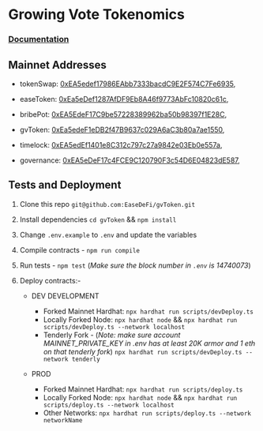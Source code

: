 # Growing Vote Tokenomics

### [Documentation](https://docs.google.com/document/d/1U4gdkx_Qen8iApCc0C5zSi3PrDfbn_yoBM9RWaeaqTw/edit)


## Mainnet Addresses
  * tokenSwap: [0xEA5edef17986EAbb7333bacdC9E2F574C7Fe6935](https://etherscan.io/address/0xEA5edef17986EAbb7333bacdC9E2F574C7Fe6935),
  * easeToken: [0xEa5eDef1287AfDF9Eb8A46f9773AbFc10820c61c](https://etherscan.io/address/0xEa5eDef1287AfDF9Eb8A46f9773AbFc10820c61c),

  * bribePot: [0xEA5EdeF17C9be57228389962ba50b98397f1E28C](https://etherscan.io/address/0xEA5EdeF17C9be57228389962ba50b98397f1E28C),
  * gvToken: [0xEa5edeF1eDB2f47B9637c029A6aC3b80a7ae1550](https://etherscan.io/address/0xEa5edeF1eDB2f47B9637c029A6aC3b80a7ae1550),
  * timelock: [0xEA5edEf1401e8C312c797c27a9842e03Eb0e557a](https://etherscan.io/address/0xEA5edEf1401e8C312c797c27a9842e03Eb0e557a),
  * governance: [0xEA5eDeF17c4FCE9C120790F3c54D6E04823dE587](https://etherscan.io/address/0xEA5eDeF17c4FCE9C120790F3c54D6E04823dE587),

## Tests and Deployment

1. Clone this repo `git@github.com:EaseDeFi/gvToken.git`
2. Install dependencies `cd gvToken` && `npm install`
3. Change `.env.example` to `.env` and update the variables
4. Compile contracts - `npm run compile`
5. Run tests - `npm test` (_Make sure the block number in `.env` is 14740073_)
6. Deploy contracts:-

   - DEV DEVELOPMENT

     - Forked Mainnet Hardhat: `npx hardhat run scripts/devDeploy.ts`
     - Locally Forked Node: `npx hardhat node` && `npx hardhat run scripts/devDeploy.ts --network localhost`
     - Tenderly Fork - (_Note: make sure account MAINNET_PRIVATE_KEY in .env has at least 20K armor and 1 eth on that tenderly fork_) `npx hardhat run scripts/devDeploy.ts --network tenderly`

   - PROD
     - Forked Mainnet Hardhat: `npx hardhat run scripts/deploy.ts`
     - Locally Forked Node: `npx hardhat node` && `npx hardhat run scripts/deploy.ts --network localhost`
     - Other Networks: `npx hardhat run scripts/deploy.ts --network networkName`
